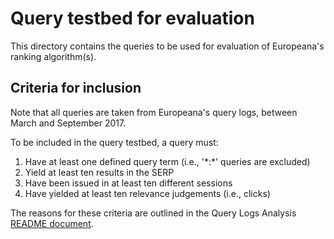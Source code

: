 # Query testbed for evaluation

This directory contains the queries to be used for evaluation of Europeana's ranking algorithm(s).

## Criteria for inclusion

Note that all queries are taken from Europeana's query logs, between March and September 2017.

To be included in the query testbed, a query must:

1. Have at least one defined query term (i.e., '\*:\*' queries are excluded)
2. Yield at least ten results in the SERP
3. Have been issued in at least ten different sessions
4. Have yielded at least ten relevance judgements (i.e., clicks)

The reasons for these criteria are outlined in the Query Logs Analysis [README document](https://github.com/europeana/contrib/tree/master/query-logs-analysis).